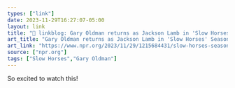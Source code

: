 ```yaml
---
types: ["link"]
date: 2023-11-29T16:27:07-05:00
layout: link
title: "🔗 linkblog: Gary Oldman returns as Jackson Lamb in 'Slow Horses' Season 3 : NPR'"
art_title: "Gary Oldman returns as Jackson Lamb in 'Slow Horses' Season 3 : NPR"
art_link: "https://www.npr.org/2023/11/29/1215684431/slow-horses-season-3-gary-oldman-mick-herron"
source: ["npr.org"]
tags: ["Slow Horses","Gary Oldman"]
---
```

So excited to watch this!
